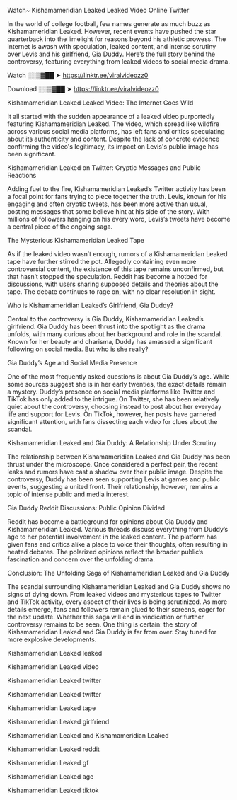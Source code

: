 Watch~ Kishamameridian Leaked Leaked Video Online Twitter

In the world of college football, few names generate as much buzz as Kishamameridian Leaked. However, recent events have pushed the star quarterback into the limelight for reasons beyond his athletic prowess. The internet is awash with speculation, leaked content, and intense scrutiny over Levis and his girlfriend, Gia Duddy. Here’s the full story behind the controversy, featuring everything from leaked videos to social media drama.

Watch ░░▒▓██ ➤ https://linktr.ee/viralvideozz0

Download ░░▒▓██ ➤ https://linktr.ee/viralvideozz0

Kishamameridian Leaked Leaked Video: The Internet Goes Wild

It all started with the sudden appearance of a leaked video purportedly featuring Kishamameridian Leaked. The video, which spread like wildfire across various social media platforms, has left fans and critics speculating about its authenticity and content. Despite the lack of concrete evidence confirming the video's legitimacy, its impact on Levis's public image has been significant.

Kishamameridian Leaked on Twitter: Cryptic Messages and Public Reactions

Adding fuel to the fire, Kishamameridian Leaked’s Twitter activity has been a focal point for fans trying to piece together the truth. Levis, known for his engaging and often cryptic tweets, has been more active than usual, posting messages that some believe hint at his side of the story. With millions of followers hanging on his every word, Levis’s tweets have become a central piece of the ongoing saga.

The Mysterious Kishamameridian Leaked Tape

As if the leaked video wasn’t enough, rumors of a Kishamameridian Leaked tape have further stirred the pot. Allegedly containing even more controversial content, the existence of this tape remains unconfirmed, but that hasn’t stopped the speculation. Reddit has become a hotbed for discussions, with users sharing supposed details and theories about the tape. The debate continues to rage on, with no clear resolution in sight.

Who is Kishamameridian Leaked’s Girlfriend, Gia Duddy?

Central to the controversy is Gia Duddy, Kishamameridian Leaked’s girlfriend. Gia Duddy has been thrust into the spotlight as the drama unfolds, with many curious about her background and role in the scandal. Known for her beauty and charisma, Duddy has amassed a significant following on social media. But who is she really?

Gia Duddy’s Age and Social Media Presence

One of the most frequently asked questions is about Gia Duddy’s age. While some sources suggest she is in her early twenties, the exact details remain a mystery. Duddy’s presence on social media platforms like Twitter and TikTok has only added to the intrigue. On Twitter, she has been relatively quiet about the controversy, choosing instead to post about her everyday life and support for Levis. On TikTok, however, her posts have garnered significant attention, with fans dissecting each video for clues about the scandal.

Kishamameridian Leaked and Gia Duddy: A Relationship Under Scrutiny

The relationship between Kishamameridian Leaked and Gia Duddy has been thrust under the microscope. Once considered a perfect pair, the recent leaks and rumors have cast a shadow over their public image. Despite the controversy, Duddy has been seen supporting Levis at games and public events, suggesting a united front. Their relationship, however, remains a topic of intense public and media interest.

Gia Duddy Reddit Discussions: Public Opinion Divided

Reddit has become a battleground for opinions about Gia Duddy and Kishamameridian Leaked. Various threads discuss everything from Duddy’s age to her potential involvement in the leaked content. The platform has given fans and critics alike a place to voice their thoughts, often resulting in heated debates. The polarized opinions reflect the broader public’s fascination and concern over the unfolding drama.

Conclusion: The Unfolding Saga of Kishamameridian Leaked and Gia Duddy

The scandal surrounding Kishamameridian Leaked and Gia Duddy shows no signs of dying down. From leaked videos and mysterious tapes to Twitter and TikTok activity, every aspect of their lives is being scrutinized. As more details emerge, fans and followers remain glued to their screens, eager for the next update. Whether this saga will end in vindication or further controversy remains to be seen. One thing is certain: the story of Kishamameridian Leaked and Gia Duddy is far from over. Stay tuned for more explosive developments.

Kishamameridian Leaked leaked

Kishamameridian Leaked video

Kishamameridian Leaked twitter

Kishamameridian Leaked twitter

Kishamameridian Leaked tape

Kishamameridian Leaked girlfriend

Kishamameridian Leaked and Kishamameridian Leaked

Kishamameridian Leaked reddit

Kishamameridian Leaked gf

Kishamameridian Leaked age

Kishamameridian Leaked tiktok